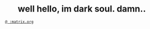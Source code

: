 <h1 align="center" title="darksoul">well hello, im dark soul. damn.. </h1>

<p> <a href="https://matrix.to/#/@ :matrix.org" title="Matrix User ID"><code>@ :matrix.org</code></a> </p>
